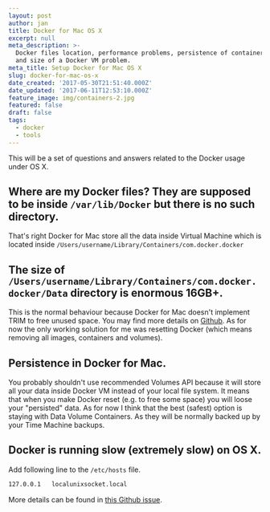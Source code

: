 ```yaml
---
layout: post
author: jan
title: Docker for Mac OS X
excerpt: null
meta_description: >-
  Docker files location, performance problems, persistence of container files
  and size of a Docker VM problem.
meta_title: Setup Docker for Mac OS X
slug: docker-for-mac-os-x
date_created: '2017-05-30T21:51:40.000Z'
date_updated: '2017-06-11T12:53:10.000Z'
feature_image: img/containers-2.jpg
featured: false
draft: false
tags:
  - docker
  - tools
---
```

This will be a set of questions and answers related to the Docker usage under OS X.

## Where are my Docker files? They are supposed to be inside `/var/lib/Docker` but there is no such directory.
That's right Docker for Mac store all the data inside Virtual Machine which is located inside `/Users/username/Library/Containers/com.docker.docker`

## The size of `/Users/username/Library/Containers/com.docker.docker/Data` directory is enormous 16GB+.
This is the normal behaviour because Docker for Mac doesn't implement TRIM to free unused space. You may find more details on [Github](https://github.com/docker/for-mac/issues/371). As for now the only working solution for me was resetting Docker (which means removing all images, containers and volumes).

## Persistence in Docker for Mac.
You probably shouldn't use recommended Volumes API because it will store all your data inside Docker VM instead of your local file system. It means that when you make Docker reset (e.g. to free some space) you will loose your "persisted" data. As for now I think that the best (safest) option is staying with Data Volume Containers. As they will be normally backed up by your Time Machine backups.

## Docker is running slow (extremely slow) on OS X.
Add following line to the `/etc/hosts` file.

```bash
127.0.0.1	localunixsocket.local
```

More details can be found in [this Github issue](https://github.com/docker/for-mac/issues/1557).
